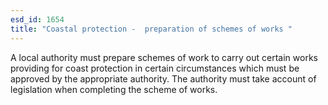 ```yaml
---
esd_id: 1654
title: "Coastal protection -  preparation of schemes of works "
---
```


A local authority must prepare schemes of work to carry out certain works providing for coast protection in certain circumstances which must be approved by the appropriate authority.   The authority must take account of legislation when completing the scheme of works.

